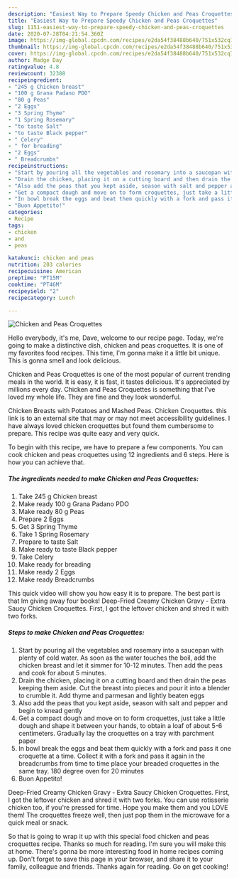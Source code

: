 ```yaml
---
description: "Easiest Way to Prepare Speedy Chicken and Peas Croquettes"
title: "Easiest Way to Prepare Speedy Chicken and Peas Croquettes"
slug: 1151-easiest-way-to-prepare-speedy-chicken-and-peas-croquettes
date: 2020-07-28T04:21:54.360Z
image: https://img-global.cpcdn.com/recipes/e2da54f38488b640/751x532cq70/chicken-and-peas-croquettes-recipe-main-photo.jpg
thumbnail: https://img-global.cpcdn.com/recipes/e2da54f38488b640/751x532cq70/chicken-and-peas-croquettes-recipe-main-photo.jpg
cover: https://img-global.cpcdn.com/recipes/e2da54f38488b640/751x532cq70/chicken-and-peas-croquettes-recipe-main-photo.jpg
author: Madge Day
ratingvalue: 4.8
reviewcount: 32388
recipeingredient:
- "245 g Chicken breast"
- "100 g Grana Padano PDO"
- "80 g Peas"
- "2 Eggs"
- "3 Spring Thyme"
- "1 Spring Rosemary"
- "to taste Salt"
- "to taste Black pepper"
- " Celery"
- " for breading"
- "2 Eggs"
- " Breadcrumbs"
recipeinstructions:
- "Start by pouring all the vegetables and rosemary into a saucepan with plenty of cold water. As soon as the water touches the boil, add the chicken breast and let it simmer for 10-12 minutes. Then add the peas and cook for about 5 minutes."
- "Drain the chicken, placing it on a cutting board and then drain the peas keeping them aside. Cut the breast into pieces and pour it into a blender to crumble it. Add thyme and parmesan and lightly beaten eggs"
- "Also add the peas that you kept aside, season with salt and pepper and begin to knead gently"
- "Get a compact dough and move on to form croquettes, just take a little dough and shape it between your hands, to obtain a loaf of about 5-6 centimeters. Gradually lay the croquettes on a tray with parchment paper"
- "In bowl break the eggs and beat them quickly with a fork and pass it one croquette at a time. Collect it with a fork and pass it again in the breadcrumbs from time to time place your breaded croquettes in the same tray. 180 degree oven for 20 minutes"
- "Buon Appetito!"
categories:
- Recipe
tags:
- chicken
- and
- peas

katakunci: chicken and peas 
nutrition: 203 calories
recipecuisine: American
preptime: "PT15M"
cooktime: "PT46M"
recipeyield: "2"
recipecategory: Lunch

---
```



![Chicken and Peas Croquettes](https://img-global.cpcdn.com/recipes/e2da54f38488b640/751x532cq70/chicken-and-peas-croquettes-recipe-main-photo.jpg)

Hello everybody, it's me, Dave, welcome to our recipe page. Today, we're going to make a distinctive dish, chicken and peas croquettes. It is one of my favorites food recipes. This time, I'm gonna make it a little bit unique. This is gonna smell and look delicious.

Chicken and Peas Croquettes is one of the most popular of current trending meals in the world. It is easy, it is fast, it tastes delicious. It's appreciated by millions every day. Chicken and Peas Croquettes is something that I've loved my whole life. They are fine and they look wonderful.

Chicken Breasts with Potatoes and Mashed Peas. Chicken Croquettes. this link is to an external site that may or may not meet accessibility guidelines. I have always loved chicken croquettes but found them cumbersome to prepare. This recipe was quite easy and very quick.


To begin with this recipe, we have to prepare a few components. You can cook chicken and peas croquettes using 12 ingredients and 6 steps. Here is how you can achieve that.

<!--inarticleads1-->

##### The ingredients needed to make Chicken and Peas Croquettes:

1. Take 245 g Chicken breast
1. Make ready 100 g Grana Padano PDO
1. Make ready 80 g Peas
1. Prepare 2 Eggs
1. Get 3 Spring Thyme
1. Take 1 Spring Rosemary
1. Prepare to taste Salt
1. Make ready to taste Black pepper
1. Take  Celery
1. Make ready  for breading
1. Make ready 2 Eggs
1. Make ready  Breadcrumbs


This quick video will show you how easy it is to prepare. The best part is that Im giving away four books! Deep-Fried Creamy Chicken Gravy - Extra Saucy Chicken Croquettes. First, I got the leftover chicken and shred it with two forks. 

<!--inarticleads2-->

##### Steps to make Chicken and Peas Croquettes:

1. Start by pouring all the vegetables and rosemary into a saucepan with plenty of cold water. As soon as the water touches the boil, add the chicken breast and let it simmer for 10-12 minutes. Then add the peas and cook for about 5 minutes.
1. Drain the chicken, placing it on a cutting board and then drain the peas keeping them aside. Cut the breast into pieces and pour it into a blender to crumble it. Add thyme and parmesan and lightly beaten eggs
1. Also add the peas that you kept aside, season with salt and pepper and begin to knead gently
1. Get a compact dough and move on to form croquettes, just take a little dough and shape it between your hands, to obtain a loaf of about 5-6 centimeters. Gradually lay the croquettes on a tray with parchment paper
1. In bowl break the eggs and beat them quickly with a fork and pass it one croquette at a time. Collect it with a fork and pass it again in the breadcrumbs from time to time place your breaded croquettes in the same tray. 180 degree oven for 20 minutes
1. Buon Appetito!


Deep-Fried Creamy Chicken Gravy - Extra Saucy Chicken Croquettes. First, I got the leftover chicken and shred it with two forks. You can use rotisserie chicken too, if you&#39;re pressed for time. Hope you make them and you LOVE them! The croquettes freeze well, then just pop them in the microwave for a quick meal or snack. 

So that is going to wrap it up with this special food chicken and peas croquettes recipe. Thanks so much for reading. I'm sure you will make this at home. There's gonna be more interesting food in home recipes coming up. Don't forget to save this page in your browser, and share it to your family, colleague and friends. Thanks again for reading. Go on get cooking!
